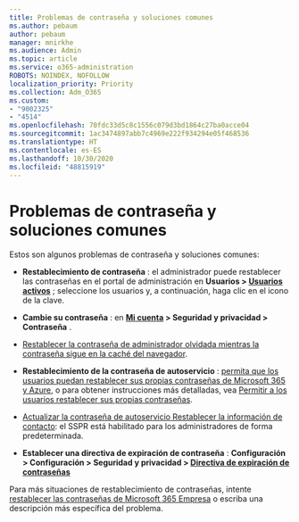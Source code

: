 ```yaml
---
title: Problemas de contraseña y soluciones comunes
ms.author: pebaum
author: pebaum
manager: mnirkhe
ms.audience: Admin
ms.topic: article
ms.service: o365-administration
ROBOTS: NOINDEX, NOFOLLOW
localization_priority: Priority
ms.collection: Adm_O365
ms.custom:
- "9002325"
- "4514"
ms.openlocfilehash: 70fdc33d5c8c1556c079d3bd1864c27ba0acce04
ms.sourcegitcommit: 1ac3474897abb7c4969e222f934294e05f468536
ms.translationtype: HT
ms.contentlocale: es-ES
ms.lasthandoff: 10/30/2020
ms.locfileid: "48815919"
---
```

# <a name="common-password-issues-and-resolutions"></a>Problemas de contraseña y soluciones comunes

Estos son algunos problemas de contraseña y soluciones comunes:

- **Restablecimiento de contraseña** : el administrador puede restablecer las contraseñas en el portal de administración en **Usuarios > [Usuarios activos](https://portal.office.com/adminportal/home#/users)** ; seleccione los usuarios y, a continuación, haga clic en el icono de la clave.

- **Cambie su contraseña** : en **[Mi cuenta](https://portal.office.com/account/#home) > Seguridad y privacidad > Contraseña** .

- [Restablecer la contraseña de administrador olvidada mientras la contraseña sigue en la caché del navegador](https://docs.microsoft.com/microsoft-365/admin/add-users/reset-passwords?view=o365-worldwide#reset-my-admin-password).

- **Restablecimiento de la contraseña de autoservicio** : [permita que los usuarios puedan restablecer sus propias contraseñas de Microsoft 365 y Azure](https://portal.office.com/adminportal/home#/SettingsMultiPivot/:/Settings/L1/SelfServiceReset), o para obtener instrucciones más detalladas, vea [Permitir a los usuarios restablecer sus propias contraseñas](https://docs.microsoft.com/microsoft-365/admin/add-users/let-users-reset-passwords).

- [Actualizar la contraseña de autoservicio Restablecer la información de contacto](https://go.microsoft.com/fwlink/?linkid=849451): el SSPR está habilitado para los administradores de forma predeterminada. 

- **Establecer una directiva de expiración de contraseña** : **Configuración > Configuración > Seguridad y privacidad > [Directiva de expiración de contraseñas](https://admin.microsoft.com/AdminPortal/Home#/SettingsMultiPivot/:/Settings/L1/PasswordPolicy)**

Para más situaciones de restablecimiento de contraseñas, intente [restablecer las contraseñas de Microsoft 365 Empresa](https://docs.microsoft.com/microsoft-365/admin/add-users/reset-passwords) o escriba una descripción más específica del problema.
